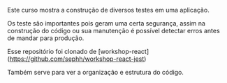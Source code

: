 Este curso mostra a construção de diversos testes em uma aplicação.

Os teste são importantes pois geram uma certa segurança, assim na construção do código ou sua manutenção é possível detectar erros antes de mandar para produção.

Esse repositório foi clonado de [workshop-react] (https://github.com/sephh/workshop-react-jest)

Também serve para ver a organização e estrutura do código.